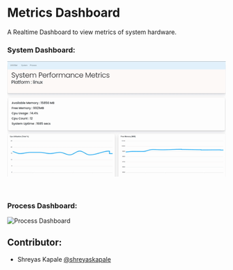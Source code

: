# Metrics Dashboard
A Realtime Dashboard to view metrics of system hardware.

### System Dashboard:
![System Dashboard](https://github.com/shreyasssk/image-reference/blob/master/system-dashboard.gif)

<br>

### Process Dashboard:
![Process Dashboard](https://github.com/shreyasssk/image-reference/blob/master/process-dashboard.gif)

## Contributor:
- Shreyas Kapale [@shreyaskapale](https://github.com/shreyaskapale)
